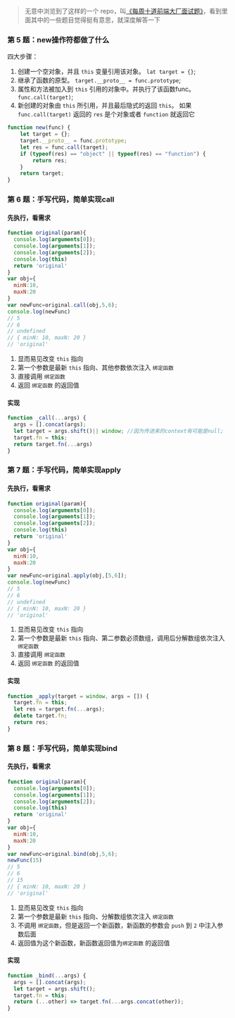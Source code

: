 > 无意中浏览到了这样的一个 repo，叫[《每周十道前端大厂面试题》](https://github.com/airuikun/Weekly-FE-Interview/blob/master/summary/questions.md)，看到里面其中的一些题目觉得挺有意思，就深度解答一下

### 第 5 题：new操作符都做了什么

四大步骤：
1. 创建一个空对象，并且 `this` 变量引用该对象。 `lat target = {}`;
2. 继承了函数的原型。 `target.__proto__ = func.prototype`;
3. 属性和方法被加入到 `this` 引用的对象中。并执行了该函数func。 `func.call(target)`;
4. 新创建的对象由 `this` 所引用，并且最后隐式的返回 `this`。 如果 `func.call(target)` 返回的 `res` 是个对象或者 `function` 就返回它

``` js
function new(func) {
	let target = {};
	target.__proto__ = func.prototype;
	let res = func.call(target);
	if (typeof(res) == "object" || typeof(res) == "function") {
		return res;
	}
	return target;
}
```
### 第 6 题：手写代码，简单实现call

#### 先执行，看需求
``` js
function original(param){
  console.log(arguments[0]);
  console.log(arguments[1]);
  console.log(arguments[2]);
  console.log(this)
  return 'original'
}
var obj={
  minN:10,
  maxN:20
}
var newFunc=original.call(obj,5,6);
console.log(newFunc)
// 5
// 6
// undefined
// { minN: 10, maxN: 20 }
// 'original'
```

1. 显而易见改变 `this` 指向
2. 第一个参数是最新 `this` 指向、其他参数依次注入 `绑定函数`
3. 直接调用 `绑定函数`
4. 返回 `绑定函数` 的返回值

#### 实现

``` js
function _call(...args) {
  args = [].concat(args);
  let target = args.shift()|| window; //因为传进来的context有可能是null;
  target.fn = this;
  return target.fn(...args)
}
```

### 第 7 题：手写代码，简单实现apply

#### 先执行，看需求
``` js
function original(param){
  console.log(arguments[0]);
  console.log(arguments[1]);
  console.log(arguments[2]);
  console.log(this)
  return 'original'
}
var obj={
  minN:10,
  maxN:20
}
var newFunc=original.apply(obj,[5,6]);
console.log(newFunc)
// 5
// 6
// undefined
// { minN: 10, maxN: 20 }
// 'original'
```
1. 显而易见改变 `this` 指向
2. 第一个参数是最新 `this` 指向、第二参数必须数组，调用后分解数组依次注入 `绑定函数`
3. 直接调用 `绑定函数`
4. 返回 `绑定函数` 的返回值

#### 实现

``` js
function _apply(target = window, args = []) {
  target.fn = this;
  let res = target.fn(...args);
  delete target.fn;
  return res;
}
```
### 第 8 题：手写代码，简单实现bind

#### 先执行，看需求
``` js
function original(param){
  console.log(arguments[0]);
  console.log(arguments[1]);
  console.log(arguments[2]);
  console.log(this)
  return 'original'
}
var obj={
  minN:10,
  maxN:20
}
var newFunc=original.bind(obj,5,6);
newFunc(15)
// 5
// 6
// 15
// { minN: 10, maxN: 20 }
// 'original'
```
1. 显而易见改变 `this` 指向
2. 第一个参数是最新 `this` 指向、分解数组依次注入 `绑定函数`
3. 不调用 `绑定函数`，但是返回一个新函数，新函数的参数会 `push` 到 `2` 中注入参数后面
4. 返回值为这个新函数，新函数返回值为`绑定函数` 的返回值

#### 实现

``` js
function _bind(...args) {
  args = [].concat(args);
  let target = args.shift();
  target.fn = this;
  return (...other) => target.fn(...args.concat(other));
}
```